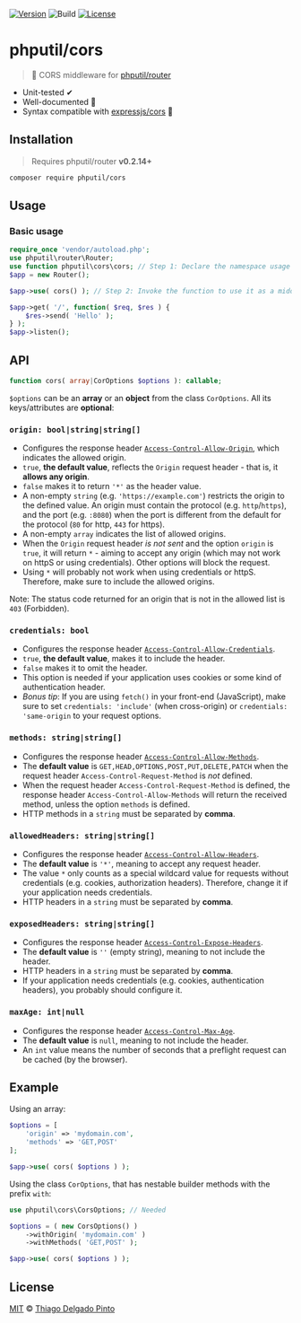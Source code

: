 [![Version](https://poser.pugx.org/phputil/cors/v?style=flat-square)](https://packagist.org/packages/phputil/cors)
![Build](https://github.com/thiagodp/cors/actions/workflows/ci.yml/badge.svg?style=flat)
[![License](https://poser.pugx.org/phputil/cors/license?style=flat-square)](https://packagist.org/packages/phputil/cors)

# phputil/cors

> 🔌 CORS middleware for [phputil/router](https://github.com/thiagodp/router)

- Unit-tested ✔
- Well-documented 📖
- Syntax compatible with [expressjs/cors](https://github.com/expressjs/cors) 🎯

## Installation

> Requires phputil/router **v0.2.14+**

```bash
composer require phputil/cors
```

## Usage

### Basic usage

```php
require_once 'vendor/autoload.php';
use phputil\router\Router;
use function phputil\cors\cors; // Step 1: Declare the namespace usage for the function.
$app = new Router();

$app->use( cors() ); // Step 2: Invoke the function to use it as a middleware.

$app->get( '/', function( $req, $res ) {
    $res->send( 'Hello' );
} );
$app->listen();
```

## API

```php
function cors( array|CorOptions $options ): callable;
```
`$options` can be an **array** or an **object** from the class `CorOptions`. All its keys/attributes are **optional**:

### `origin: bool|string|string[]`
- Configures the response header [`Access-Control-Allow-Origin`](https://developer.mozilla.org/en-US/docs/Web/HTTP/Headers/Access-Control-Allow-Origin), which indicates the allowed origin.
- `true`, **the default value**, reflects the `Origin` request header - that is, it **allows any origin**.
- `false` makes it to return `'*'` as the header value.
- A non-empty `string` (e.g. `'https://example.com'`) restricts the origin to the defined value. An origin must contain the protocol (e.g. `http`/`https`), and the port (e.g. `:8080`) when the port is different from the default for the protocol (`80` for http, `443` for https).
- A non-empty `array` indicates the list of allowed origins.
- When the `Origin` request header _is not sent_ and the option `origin` is `true`, it will return `*` - aiming to accept any origin (which may not work on httpS or using credentials). Other options will block the request.
- Using `*` will probably not work when using credentials or httpS. Therefore, make sure to include the allowed origins.

Note: The status code returned for an origin that is not in the allowed list is `403` (Forbidden).

### `credentials: bool`
- Configures the response header [`Access-Control-Allow-Credentials`](https://developer.mozilla.org/en-US/docs/Web/HTTP/Headers/Access-Control-Allow-Credentials).
- `true`, **the default value**, makes it to include the header.
- `false` makes it to omit the header.
- This option is needed if your application uses cookies or some kind of authentication header.
- _Bonus tip_: If you are using `fetch()` in your front-end (JavaScript), make sure to set `credentials: 'include'` (when cross-origin) or `credentials: 'same-origin` to your request options.

### `methods: string|string[]`
- Configures the response header [`Access-Control-Allow-Methods`](https://developer.mozilla.org/en-US/docs/Web/HTTP/Headers/Access-Control-Allow-Methods).
- The **default value** is `GET,HEAD,OPTIONS,POST,PUT,DELETE,PATCH` when the request header `Access-Control-Request-Method` is _not_ defined.
- When the request header `Access-Control-Request-Method` is defined, the response header `Access-Control-Allow-Methods` will return the received method, unless the option `methods` is defined.
- HTTP methods in a `string` must be separated by **comma**.

### `allowedHeaders: string|string[]`
- Configures the response header [`Access-Control-Allow-Headers`](https://developer.mozilla.org/en-US/docs/Web/HTTP/Headers/Access-Control-Allow-Headers).
- The **default value** is `'*'`, meaning to accept any request header.
- The value `*` only counts as a special wildcard value for requests without credentials (e.g. cookies, authorization headers). Therefore, change it if your application needs credentials.
- HTTP headers in a `string` must be separated by **comma**.

### `exposedHeaders: string|string[]`
- Configures the response header [`Access-Control-Expose-Headers`](https://developer.mozilla.org/en-US/docs/Web/HTTP/Headers/Access-Control-Expose-Headers).
- The **default value** is `''` (empty string), meaning to not include the header.
- HTTP headers in a `string` must be separated by **comma**.
- If your application needs credentials (e.g. cookies, authentication headers), you probably should configure it.

### `maxAge: int|null`
- Configures the response header [`Access-Control-Max-Age`](https://developer.mozilla.org/en-US/docs/Web/HTTP/Headers/Access-Control-Max-Age).
- The **default value** is `null`, meaning to not include the header.
- An `int` value means the number of seconds that a preflight request can be cached (by the browser).


## Example

Using an array:

```php
$options = [
    'origin' => 'mydomain.com',
    'methods' => 'GET,POST'
];

$app->use( cors( $options ) );
```

Using the class `CorOptions`, that has nestable builder methods with the prefix `with`:

```php
use phputil\cors\CorsOptions; // Needed

$options = ( new CorsOptions() )
    ->withOrigin( 'mydomain.com' )
    ->withMethods( 'GET,POST' );

$app->use( cors( $options ) );
```


## License

[MIT](LICENSE) © [Thiago Delgado Pinto](https://github.com/thiagodp)
